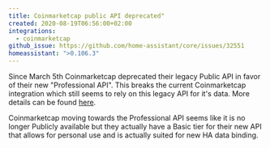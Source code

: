 ```yaml
---
title: Coinmarketcap public API deprecated"
created: 2020-08-19T06:56:00+02:00
integrations:
  - coinmarketcap
github_issue: https://github.com/home-assistant/core/issues/32551
homeassistant: ">0.106.3"
---
```


Since March 5th Coinmarketcap deprecated their legacy Public API in favor of their new "Professional API". 
This breaks the current Coinmarketcap integration which still seems to rely on this legacy API for it's data. 
More details can be found [here](https://pro.coinmarketcap.com/migrate).

Coinmarketcap moving towards the Professional API seems like it is no longer Publicly available but they actually have a Basic tier for their new API that allows for personal use and is actually suited for new HA data binding.
